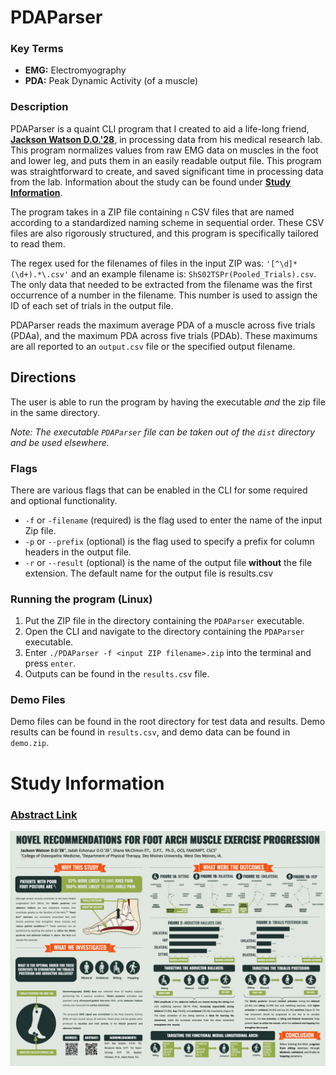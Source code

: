 # PDAParser

### Key Terms
* **EMG:** Electromyography
* **PDA:** Peak Dynamic Activity (of a muscle)

### Description
PDAParser is a quaint CLI program that I created to aid a life-long friend, **<a href="https://www.linkedin.com/in/jacksonwatsonmed/">Jackson Watson D.O.'28</a>**, in processing data from his medical research lab. This program normalizes values from raw EMG data on muscles in the foot and lower leg, and puts them in an easily readable output file. This program was straightforward to create, and saved significant time in processing data from the lab. Information about the study can be found under **<a href=""> Study Information</a>**.

The program takes in a ZIP file containing `n` CSV files that are named according to a standardized naming scheme in sequential order. These CSV files are also rigorously structured, and this program is specifically tailored to read them.

The regex used for the filenames of files in the input ZIP was: `'[^\d]*(\d+).*\.csv'` and an example filename is: `ShS02TSPr(Pooled_Trials).csv`. The only data that needed to be extracted from the filename was the first occurrence of a number in the filename. This number is used to assign the ID of each set of trials in the output file. 

PDAParser reads the maximum average PDA of a muscle across five trials (PDAa), and the maximum PDA across five trials (PDAb).
These maximums are all reported to an `output.csv` file or the specified output filename.


## Directions

The user is able to run the program by having the executable *and* the zip file in the same directory.

*Note: The executable `PDAParser` file can be taken out of the `dist` directory and be used elsewhere.* 

### Flags

There are various flags that can be enabled in the CLI for some required and optional functionality.

* `-f` or `-filename` (required) is the flag used to enter the name of the input Zip file.
* `-p` or `--prefix` (optional) is the flag used to specify a prefix for column headers in the output file.
* `-r` or `--result` (optional) is the name of the output file **without** the file extension. The default name for the output file is results.csv

### Running the program (Linux)

1. Put the ZIP file in the directory containing the `PDAParser` executable.
2. Open the CLI and navigate to the directory containing the `PDAParser` executable.
3. Enter `./PDAParser -f <input ZIP filename>.zip` into the terminal and press `enter`.
4. Outputs can be found in the `results.csv` file.

### Demo Files

Demo files can be found in the root directory for test data and results.
Demo results can be found in `results.csv`, and demo data can be found in `demo.zip`.

# Study Information

### **<a href="https://docs.google.com/document/d/1fA5ljCOL5eLoWoGuXdGdGCyOjCLV--RFDZeleVdnGOw/edit?pli=1&tab=t.0">Abstract Link</a>**

![Study Poster](/images/Final_Study_Poster.png)
